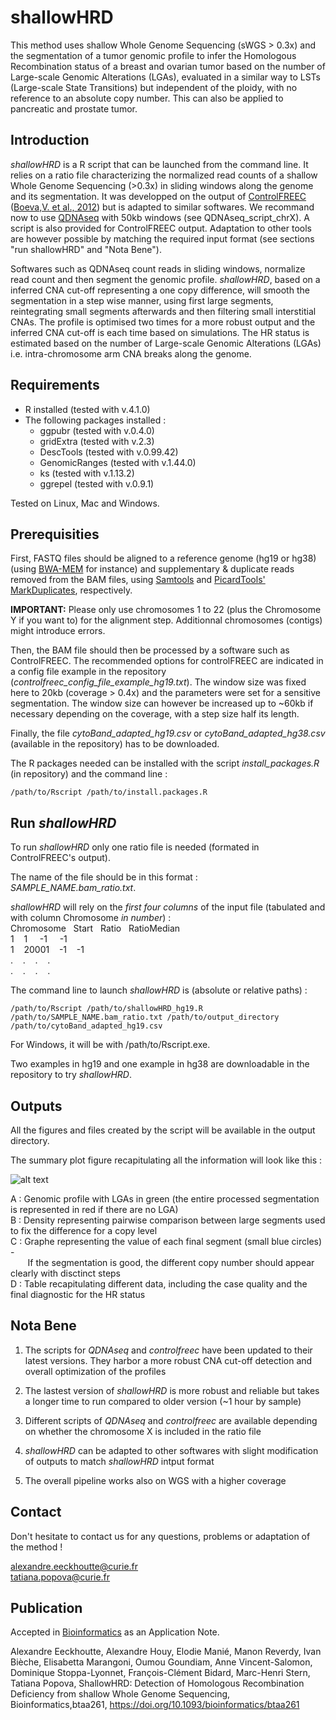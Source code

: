 # shallowHRD

This method uses shallow Whole Genome Sequencing (sWGS > 0.3x) and the segmentation of a tumor genomic profile to infer the Homologous Recombination status of a breast and ovarian tumor based on the number of Large-scale Genomic Alterations (LGAs), evaluated in a similar way to LSTs (Large-scale State Transitions) but independent of the ploidy, with no reference to an absolute copy number. This can also be applied to pancreatic and prostate tumor.

## Introduction

*shallowHRD* is a R script that can be launched from the command line. It relies on a ratio file characterizing the normalized read counts of a shallow Whole Genome Sequencing (>0.3x) in sliding windows along the genome and its segmentation. It was developped on the output of [ControlFREEC](http://boevalab.inf.ethz.ch/FREEC/tutorial.html) ([Boeva,V. et al., 2012](https://www.ncbi.nlm.nih.gov/pmc/articles/PMC3268243/)) but is adapted to similar softwares. We recommand now to use [QDNAseq](https://github.com/ccagc/QDNAseq) with 50kb windows (see QDNAseq_script_chrX). A script is also provided for ControlFREEC output. Adaptation to other tools are however possible by matching the required input format (see sections "run shallowHRD" and "Nota Bene").

Softwares such as QDNAseq count reads in sliding windows, normalize read count and then segment the genomic profile. *shallowHRD*, based on a inferred CNA cut-off representing a one copy difference, will smooth the segmentation in a step wise manner, using first large segments, reintegrating small segments afterwards and then filtering small interstitial CNAs. The profile is optimised two times for a more robust output and the inferred CNA cut-off is each time based on simulations. The HR status is estimated based on the number of Large-scale Genomic Alterations (LGAs) i.e. intra-chromosome arm CNA breaks along the genome. 

## Requirements

* R installed (tested with v.4.1.0)
* The following packages installed : 
  * ggpubr (tested with v.0.4.0)
  * gridExtra (tested with v.2.3)
  * DescTools (tested with v.0.99.42)
  * GenomicRanges (tested with v.1.44.0)
  * ks (tested with v.1.13.2)
  * ggrepel (tested with v.0.9.1)

Tested on Linux, Mac and Windows.

## Prerequisities

First, FASTQ files should be aligned to a reference genome (hg19 or hg38) (using [BWA-MEM](https://github.com/lh3/bwa) for instance) and supplementary & duplicate reads removed from the BAM files, using [Samtools](http://www.htslib.org/doc/samtools.html) and [PicardTools' MarkDuplicates](https://broadinstitute.github.io/picard/command-line-overview.html#MarkDuplicates), respectively.

**IMPORTANT:** Please only use chromosomes 1 to 22 (plus the Chromosome Y if you want to) for the alignment step. Additionnal chromosomes (contigs) might introduce errors.

Then, the BAM file should then be processed by a software such as ControlFREEC. The recommended options for controlFREEC are indicated in a config file example in the repository (*controlfreec_config_file_example_hg19.txt*). The window size was fixed here to 20kb (coverage > 0.4x) and the parameters were set for a sensitive segmentation. The window size can however be increased up to ~60kb if necessary depending on the coverage, with a step size half its length.

Finally, the file *cytoBand_adapted_hg19.csv* or *cytoBand_adapted_hg38.csv* (available in the repository) has to be downloaded. 

The R packages needed can be installed with the script *install_packages.R* (in repository) and the command line :

```
/path/to/Rscript /path/to/install.packages.R
```

## Run *shallowHRD*

To run *shallowHRD* only one ratio file is needed (formated in ControlFREEC's output).

The name of the file should be in this format : *SAMPLE_NAME.bam_ratio.txt*. <br/>

*shallowHRD* will rely on the *first four columns* of the input file (tabulated and with column Chromosome *in number*) : <br/>
Chromosome &nbsp; Start &nbsp; Ratio &nbsp; RatioMedian <br/>
1 &nbsp;&nbsp; 1 &nbsp;&nbsp;&nbsp; -1 &nbsp;&nbsp;&nbsp; -1 <br/>
1 &nbsp;&nbsp; 20001 &nbsp;&nbsp; -1 &nbsp;&nbsp; -1 <br/>
. &nbsp;&nbsp; . &nbsp;&nbsp; . &nbsp;&nbsp; . <br/>
. &nbsp;&nbsp; . &nbsp;&nbsp; . &nbsp;&nbsp; . <br/>

The command line to launch *shallowHRD* is (absolute or relative paths) :

```
/path/to/Rscript /path/to/shallowHRD_hg19.R /path/to/SAMPLE_NAME.bam_ratio.txt /path/to/output_directory /path/to/cytoBand_adapted_hg19.csv
```
For Windows, it will be with /path/to/Rscript.exe.

Two examples in hg19 and one example in hg38 are downloadable in the repository to try *shallowHRD*.

## Outputs

All the figures and files created by the script will be available in the output directory.

The summary plot figure recapitulating all the information will look like this :

![alt text](https://github.com/aeeckhou/shallowHRD/blob/master/example_1_QDNAseq_final_summary_plot_hg19.jpeg)

A : Genomic profile with LGAs in green (the entire processed segmentation is represented in red if there are no LGA) <br/>
B : Density representing pairwise comparison between large segments used to fix the difference for a copy level <br/>
C : Graphe representing the value of each final segment (small blue circles) - <br/>
&nbsp;&nbsp;&nbsp;&nbsp;&nbsp;&nbsp;&nbsp;If the segmentation is good, the different copy number should appear clearly with disctinct steps <br/>
D : Table recapitulating different data, including the case quality and the final diagnostic for the HR status

## Nota Bene

1. The scripts for *QDNAseq* and *controlfreec* have been updated to their latest versions. They harbor a more robust CNA cut-off detection and overall optimization of the profiles   

2. The lastest version of *shallowHRD* is more robust and reliable but takes a longer time to run compared to older version (~1 hour by sample)

2. Different scripts of *QDNAseq* and *controlfreec* are available depending on whether the chromosome X is included in the ratio file 

3. *shallowHRD* can be adapted to other softwares with slight modification of outputs to match *shallowHRD* intput format <br/> 

4. The overall pipeline works also on WGS with a higher coverage

## Contact

Don't hesitate to contact us for any questions, problems or adaptation of the method !

alexandre.eeckhoutte@curie.fr <br/>
tatiana.popova@curie.fr <br/>

## Publication
Accepted in [Bioinformatics](https://academic.oup.com/bioinformatics) as an Application Note.

Alexandre Eeckhoutte, Alexandre Houy, Elodie Manié, Manon Reverdy, Ivan Bièche, Elisabetta Marangoni, Oumou Goundiam, Anne Vincent-Salomon, Dominique Stoppa-Lyonnet, François-Clément Bidard, Marc-Henri Stern, Tatiana Popova, ShallowHRD: Detection of Homologous Recombination Deficiency from shallow Whole Genome Sequencing, Bioinformatics,btaa261, https://doi.org/10.1093/bioinformatics/btaa261 
